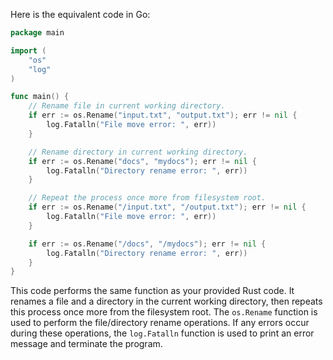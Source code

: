 Here is the equivalent code in Go:

```go
package main

import (
	"os"
	"log"
)

func main() {
	// Rename file in current working directory.
	if err := os.Rename("input.txt", "output.txt"); err != nil {
		log.Fatalln("File move error: ", err))
	}

	// Rename directory in current working directory.
	if err := os.Rename("docs", "mydocs"); err != nil {
		log.Fatalln("Directory rename error: ", err))
	}

	// Repeat the process once more from filesystem root.
	if err := os.Rename("/input.txt", "/output.txt"); err != nil {
		log.Fatalln("File move error: ", err))
	}

	if err := os.Rename("/docs", "/mydocs"); err != nil {
		log.Fatalln("Directory rename error: ", err))
	}
}
```
This code performs the same function as your provided Rust code. It renames a file and a directory in the current working directory, then repeats this process once more from the filesystem root. The `os.Rename` function is used to perform the file/directory rename operations. If any errors occur during these operations, the `log.Fatalln` function is used to print an error message and terminate the program.
